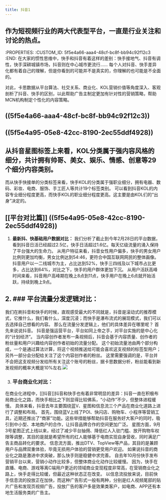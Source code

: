 ```yaml
---
title: 抖音1
---
```


## 作为短视频行业的两大代表型平台，一直是行业关注和讨论的热点。
   :PROPERTIES:
   :CUSTOM_ID: 5f5e4a66-aaa4-48cf-bc8f-bb94c92f12c3
   :END:
在大家的惯性思维中，快手和抖音有着这样的差别：快手接地气、抖音有调性，快手深耕城镇市场，抖音则在中心城市更流行……
每个人对抖音、快手差异化都有着自己的理解，但是你看到的可能并不是真实的，你理解的也可能是不全面的。
 
对此，卡思数据从平台算法、社交关系、商业化、KOL营销价值等角度深入、客观剖析了抖音、快手的区别，以此帮助广告主制定更加有针对性的营销策略，帮助MCN机构制定个性化的内容策略。
## ((5f5e4a66-aaa4-48cf-bc8f-bb94c92f12c3))
##
## ((5f5e4a95-05e8-42cc-8190-2ec55ddf4928))
## 从抖音星图标签上来看，KOL分类属于强内容风格的细分，共计拥有帅哥、美女、娱乐、情感、创意等29个细分内容类别。
而从快手快接单的分类标签来看，快手KOL的分类属于强职业细分，拥有电器、数码、彩妆、电商、服饰、手工匠人等共计19个标签类别。
可以看到抖音KOL的内容专业细分程度更高，而快手KOL的职业细分程度更高。这主要是由KOL们的“出身”决定的。
## [[平台对比篇]] ((5f5e4a95-05e8-42cc-8190-2ec55ddf4928)) 
1.  **最新抖、快基础用户数据对比：**
我们分析了截止到今年2月28日的平台数据，看到抖音日活已经超过2.5亿，快手日活超过1.6亿。每天亿级流量的涌入保持了平台强大的生命力。
从用户特征来看，抖音女性用户偏多，快手的男女用户比例则更加均衡，男女比例达到54:46，更符合中国互联网网民的整体画像。
抖音用户以一二线城市为主，占比达到52%，快手三四线及以下城市占比更多，占比达到64%，对比之下，快手的用户群体更加下沉。
从用户活跃高峰时间来看，抖音用户高峰期在晚上8点到11点，快手用户在晚上6点就开始活跃，持续到晚上9点。
## 2. ### **平台流量分发逻辑对比：**
我们在刷抖音和快手的时候，直观感受最大的不同就是，抖音是滚动式的推荐模式，它推什么，我们看什么，深度沉浸；而快手是瀑布流式的展现模式，我们可以去选择自己想看的内容。
那么在流量分发逻辑上，他们的具体差异在哪里呢？
首先来说说抖音。
抖音是强运营平台，平台如同上帝之手，对平台实施的是中心化的“计划经济”。
当内容创作者发布一条视频后，抖音会基于内容质量、创作者的粉丝量和用户兴趣给内容创作者初始的流量分配。
这个初始流量池由两个部分构成，一个是通过算法计算，将这个视频推送给可能会喜欢这支视频的标签型用户；另外一部分会分配给关注了这个内容创作者的粉丝。
这里需要强调的是，平台并不会把这支视频分发给所有关注这个账号的粉丝，据卡思数据分析，粉丝能看到新发视频的概率大概是10%左右.![](../../../Picture/1558941016319768.jpg)

3. ### **平台商业化对比：**
在商业化进程中，[[抖音]]抖音和快手也有着非常明显的差异：抖音一直在积极布局商业化之路，而快手相比之下则显得比较佛系，“小动作”不少，但整体进程缓慢。
具体来看，抖音去年主要围绕蓝V、星图和信息流三个产品在商业化道路上进行了调整和布局。
首先，围绕蓝V上线了POI、快闪店、购物车、小程序等营销工具，近期还推出了“商家”功能。这些举措能够帮助抖音在服务好大客户的同时，吸引到中小型、本地商户的合作，让抖音品牌合作的空间更加广泛。
星图方面，9月3号星图正式上线以来，经过了减少平台抽佣、降低红人入驻门槛、放开购物车权限等调整，其目的是就是希望所有的红人能够基于电商实现自身营收，同时满足广告主商品转化的要求。
信息流方面，推出DTV、TopView等产品，其目的是兼顾用户与品牌双重体验，毕竟无损用户体验的营销更受用户欢迎。
如果说抖音的商业化之路是激进中求突破，那么快手则是稳健中求完善。
自去年10月份快手发布营销平台以来，营销小动作比较多，但整体商业化动作比较缓慢。
因为，快手在直播、电商、游戏等离C端用户更近的领域商业变现程度非常高，在营销商业化之路上，快手走得比较缓，但最近这种状态正在改变。
以信息流投放来说，目前快手信息流的投放正在加快，而这种广告形式一般有两种，分别是红人视频尾部的贴片广告和发现页视频广告，投放广告的客户多是效果类客户，如电商、APP还有本地生活服务类的广告主。